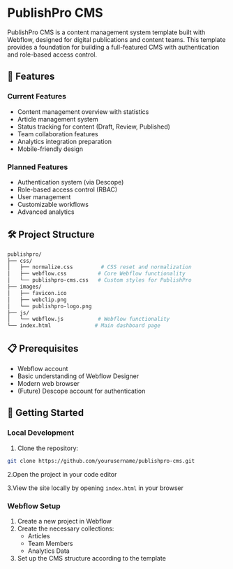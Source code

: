 # PublishPro CMS

PublishPro CMS is a content management system template built with Webflow, designed for digital publications and content teams. This template provides a foundation for building a full-featured CMS with authentication and role-based access control.

## 🌟 Features

### Current Features

- Content management overview with statistics
- Article management system
- Status tracking for content (Draft, Review, Published)
- Team collaboration features
- Analytics integration preparation
- Mobile-friendly design

### Planned Features

- Authentication system (via Descope)
- Role-based access control (RBAC)
- User management
- Customizable workflows
- Advanced analytics

## 🛠 Project Structure

```bash
publishpro/
├── css/
│   ├── normalize.css         # CSS reset and normalization
│   ├── webflow.css          # Core Webflow functionality
│   └── publishpro-cms.css   # Custom styles for PublishPro
├── images/
│   ├── favicon.ico
│   ├── webclip.png
│   └── publishpro-logo.png
├── js/
│   └── webflow.js           # Webflow functionality
└── index.html              # Main dashboard page
```

## 📋 Prerequisites

- Webflow account
- Basic understanding of Webflow Designer
- Modern web browser
- (Future) Descope account for authentication

## 🚀 Getting Started

### Local Development

1. Clone the repository:

```bash
git clone https://github.com/yourusername/publishpro-cms.git
```

2.Open the project in your code editor

3.View the site locally by opening `index.html` in your browser

### Webflow Setup

1. Create a new project in Webflow
2. Create the necessary collections:
   - Articles
   - Team Members
   - Analytics Data
3. Set up the CMS structure according to the template
